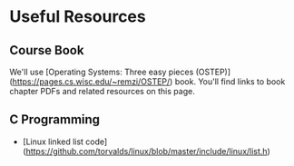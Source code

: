 # Useful Resources

## Course Book

We'll use [Operating Systems: Three easy pieces (OSTEP)] (https://pages.cs.wisc.edu/~remzi/OSTEP/) book. You'll find links to book chapter PDFs and related resources on this page.


## C Programming
- [Linux linked list code] (https://github.com/torvalds/linux/blob/master/include/linux/list.h)
